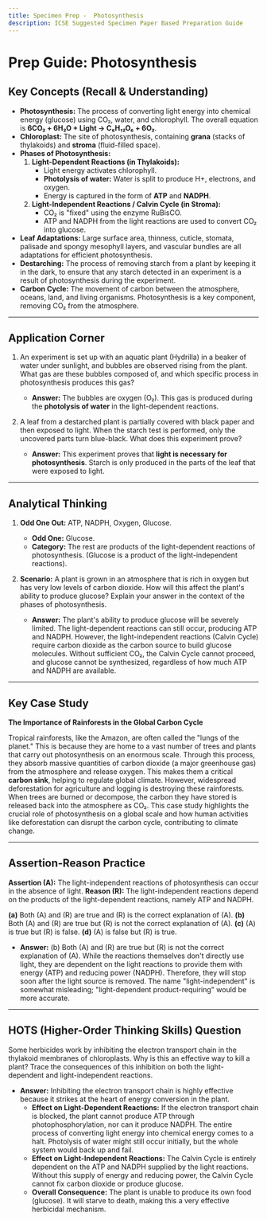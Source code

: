 ```yaml
---
title: Specimen Prep -  Photosynthesis
description: ICSE Suggested Specimen Paper Based Preparation Guide
---
```


# Prep Guide: Photosynthesis

## Key Concepts (Recall & Understanding)

*   **Photosynthesis:** The process of converting light energy into chemical energy (glucose) using CO₂, water, and chlorophyll. The overall equation is **6CO₂ + 6H₂O + Light → C₆H₁₂O₆ + 6O₂**.
*   **Chloroplast:** The site of photosynthesis, containing **grana** (stacks of thylakoids) and **stroma** (fluid-filled space).
*   **Phases of Photosynthesis:**
    1.  **Light-Dependent Reactions (in Thylakoids):**
        *   Light energy activates chlorophyll.
        *   **Photolysis of water:** Water is split to produce H+, electrons, and oxygen.
        *   Energy is captured in the form of **ATP** and **NADPH**.
    2.  **Light-Independent Reactions / Calvin Cycle (in Stroma):**
        *   CO₂ is "fixed" using the enzyme RuBisCO.
        *   ATP and NADPH from the light reactions are used to convert CO₂ into glucose.
*   **Leaf Adaptations:** Large surface area, thinness, cuticle, stomata, palisade and spongy mesophyll layers, and vascular bundles are all adaptations for efficient photosynthesis.
*   **Destarching:** The process of removing starch from a plant by keeping it in the dark, to ensure that any starch detected in an experiment is a result of photosynthesis during the experiment.
*   **Carbon Cycle:** The movement of carbon between the atmosphere, oceans, land, and living organisms. Photosynthesis is a key component, removing CO₂ from the atmosphere.

---

## Application Corner

1.  An experiment is set up with an aquatic plant (Hydrilla) in a beaker of water under sunlight, and bubbles are observed rising from the plant. What gas are these bubbles composed of, and which specific process in photosynthesis produces this gas?
    *   **Answer:** The bubbles are oxygen (O₂). This gas is produced during the **photolysis of water** in the light-dependent reactions.

2.  A leaf from a destarched plant is partially covered with black paper and then exposed to light. When the starch test is performed, only the uncovered parts turn blue-black. What does this experiment prove?
    *   **Answer:** This experiment proves that **light is necessary for photosynthesis**. Starch is only produced in the parts of the leaf that were exposed to light.

---

## Analytical Thinking

1.  **Odd One Out:** ATP, NADPH, Oxygen, Glucose.
    *   **Odd One:** Glucose.
    *   **Category:** The rest are products of the light-dependent reactions of photosynthesis. (Glucose is a product of the light-independent reactions).

2.  **Scenario:** A plant is grown in an atmosphere that is rich in oxygen but has very low levels of carbon dioxide. How will this affect the plant's ability to produce glucose? Explain your answer in the context of the phases of photosynthesis.
    *   **Answer:** The plant's ability to produce glucose will be severely limited. The light-dependent reactions can still occur, producing ATP and NADPH. However, the light-independent reactions (Calvin Cycle) require carbon dioxide as the carbon source to build glucose molecules. Without sufficient CO₂, the Calvin Cycle cannot proceed, and glucose cannot be synthesized, regardless of how much ATP and NADPH are available.

---

## Key Case Study

**The Importance of Rainforests in the Global Carbon Cycle**

Tropical rainforests, like the Amazon, are often called the "lungs of the planet." This is because they are home to a vast number of trees and plants that carry out photosynthesis on an enormous scale. Through this process, they absorb massive quantities of carbon dioxide (a major greenhouse gas) from the atmosphere and release oxygen. This makes them a critical **carbon sink**, helping to regulate global climate. However, widespread deforestation for agriculture and logging is destroying these rainforests. When trees are burned or decompose, the carbon they have stored is released back into the atmosphere as CO₂. This case study highlights the crucial role of photosynthesis on a global scale and how human activities like deforestation can disrupt the carbon cycle, contributing to climate change.

---

## Assertion-Reason Practice

**Assertion (A):** The light-independent reactions of photosynthesis can occur in the absence of light.
**Reason (R):** The light-independent reactions depend on the products of the light-dependent reactions, namely ATP and NADPH.

**(a)** Both (A) and (R) are true and (R) is the correct explanation of (A).
**(b)** Both (A) and (R) are true but (R) is not the correct explanation of (A).
**(c)** (A) is true but (R) is false.
**(d)** (A) is false but (R) is true.

*   **Answer:** (b) Both (A) and (R) are true but (R) is not the correct explanation of (A). While the reactions themselves don't directly use light, they are dependent on the light reactions to provide them with energy (ATP) and reducing power (NADPH). Therefore, they will stop soon after the light source is removed. The name "light-independent" is somewhat misleading; "light-dependent product-requiring" would be more accurate.

---

## HOTS (Higher-Order Thinking Skills) Question

Some herbicides work by inhibiting the electron transport chain in the thylakoid membranes of chloroplasts. Why is this an effective way to kill a plant? Trace the consequences of this inhibition on both the light-dependent and light-independent reactions.

*   **Answer:** Inhibiting the electron transport chain is highly effective because it strikes at the heart of energy conversion in the plant.
    *   **Effect on Light-Dependent Reactions:** If the electron transport chain is blocked, the plant cannot produce ATP through photophosphorylation, nor can it produce NADPH. The entire process of converting light energy into chemical energy comes to a halt. Photolysis of water might still occur initially, but the whole system would back up and fail.
    *   **Effect on Light-Independent Reactions:** The Calvin Cycle is entirely dependent on the ATP and NADPH supplied by the light reactions. Without this supply of energy and reducing power, the Calvin Cycle cannot fix carbon dioxide or produce glucose. 
    *   **Overall Consequence:** The plant is unable to produce its own food (glucose). It will starve to death, making this a very effective herbicidal mechanism.
